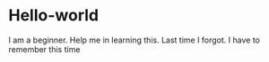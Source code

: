 # Hello-world
I am a beginner. Help me in learning this.
Last time I forgot.
I have to remember this time


